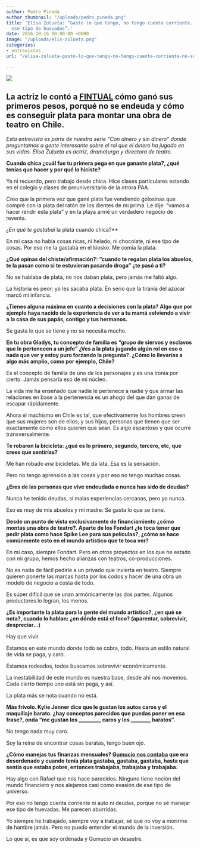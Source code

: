 ```yaml
---
author: Pedro Pineda
author_thumbnail: "/uploads/pedro_pineda.png"
title: 'Elisa Zulueta: “Gasto lo que tengo, no tengo cuenta corriente. No sé manejar
  ese tipo de huevadas”.'
date: 2016-10-16 00:00:00 +0000
image: "/uploads/elis-zulueta.png"
categories:
- entrevistas
url: "/elisa-zulueta-gasto-lo-que-tengo-no-tengo-cuenta-corriente-no-sé-manejar-ese-tipo-de-huevadas-1852071d6849/"

---
```

![](/uploads/elisa_zulueta.jpeg)

## La actriz le contó a [FINTUAL](https://fintual.cl/) cómo ganó sus primeros pesos, porqué no se endeuda y cómo es conseguir plata para montar una obra de teatro en Chile.

*Esta entrevista es parte de nuestra serie “Con dinero y sin dinero” donde preguntamos a gente interesante sobre el rol que el dinero ha jugado en sus vidas. Elisa Zulueta es actriz, dramaturga y directora de teatro.*

**Cuando chica ¿cuál fue tu primera pega en que ganaste plata?, ¿qué tenías que hacer y por qué lo hiciste?**

Ya ni recuerdo, pero trabajo desde chica. Hice clases particulares estando en el colegio y clases de preuniversitario de la otrora PAA.

Creo que la primera vez que gané plata fue vendiendo golosinas que compré con la plata del ratón de los dientes de mi prima. Le dije: “vamos a hacer rendir esta plata” y en la playa armé un verdadero negocio de reventa.

**¿En qué te* gastabai* la plata cuando chica?**

En mi casa no había cosas ricas, ni helado, ni chocolate, ni ese tipo de cosas. Por eso me la gastaba en el kiosko. Me comía la plata.

**¿Qué opinas del chiste/afirmación?: “cuando te regalan plata los abuelos, te la pasan como si te estuvieran pasando droga” ¿te pasó a ti?**

No se hablaba de plata, no nos daban plata, pero jamás me faltó algo.

La historia es peor: yo les sacaba plata. En serio que la tiranía del azúcar marcó mi infancia.

**¿Tienes alguna máxima en cuanto a decisiones con la plata? Algo que por ejemplo haya nacido de la experiencia de ver a tu mamá volviendo a vivir a la casa de sus papás, contigo y tus hermanos.**

Se gasta lo que se tiene y no se necesita mucho.

**En tu obra Gladys, tu concepto de familia es “grupo de siervos y esclavos que le pertenecen a un jefe” ¿Ves a la plata jugando algún rol en eso o nada que ver y estoy puro forzando la pregunta?. ¿Cómo lo llevarías a algo más amplio, como por ejemplo, Chile?**

Es el concepto de familia de uno de los personajes y es una ironía por cierto. Jamás pensaría eso de mi núcleo.

La vida me ha enseñado que nadie le pertenece a nadie y que armar las relaciones en base a la pertenencia es un ahogo del que dan ganas de escapar rápidamente.

Ahora el machismo en Chile es tal, que efectivamente los hombres creen que sus mujeres son de ellos; y sus hijos, personas que tienen que ser exactamente como ellos quieren que sean. Es algo espantoso y que ocurre transversalmente.

**Te robaron la bicicleta: ¿qué es lo primero, segundo, tercero, etc, que crees que sentirías?**

Me han robado *ene* bicicletas. Me da lata. Esa es la sensación.

Pero no tengo aprensión a las cosas y por eso no tengo muchas cosas.

**¿Eres de las personas que vive endeudada o nunca has sido de deudas?**

Nunca he tenido deudas, sí malas experiencias cercanas, pero yo nunca.

Eso es muy de mis abuelos y mi madre: Se gasta lo que se tiene.

**Desde un punto de vista exclusivamente de financiamiento ¿cómo montas una obra de teatro?. Aparte de los Fondart ¿te toca tener que pedir plata como hace Spike Lee para sus películas?, ¿cómo se hace comúnmente esto en el mundo artístico que te toca ver?**

En mi caso, siempre Fondart. Pero en otros proyectos en los que he estado con mi grupo, hemos hecho alianzas con teatros, co-producciones.

No es nada de fácil pedirle a un privado que invierta en teatro. Siempre quieren ponerte las marcas hasta por los codos y hacer de una obra un modelo de negocio a costa de todo.

Es súper difícil que se unan armónicamente las dos partes. Algunos productores lo logran, los menos.

**¿Es importante la plata para la gente del mundo artístico?, ¿en qué se nota?, cuando lo hablan: ¿en dónde está el foco? (aparentar, sobrevivir, despreciar…)**

Hay que vivir.

Estamos en este mundo donde todo se cobra, todo. Hasta un estilo natural de vida se paga, y caro.

Estamos rodeados, todos buscamos sobrevivir económicamente.

La inestabilidad de este mundo es nuestra base, desde ahí nos movemos. Cada cierto tiempo uno está sin pega, y así.

La plata más se nota cuando no está.

**Más frívolo. Kylie Jenner dice que le gustan los autos caros y el maquillaje barato. ¿hay conceptos parecidos que puedas poner en esa frase?, onda “me gustan los _________ caros y los ________ baratos”.**

No tengo nada muy caro.

Soy la reina de encontrar cosas baratas, tengo buen ojo.

**¿Cómo manejas tus finanzas mensuales? [Gumucio nos contaba](https://blog.fintual.cl/rafael-gumucio-nos-explica-cu%C3%A1l-es-el-truco-para-invertir-en-la-vida-343622ac862#.yxsly22hu) que era desordenado y cuando tenía plata gastaba, gastaba, gastaba, hasta que sentía que estaba pobre, entonces trabajaba, trabajaba y trabajaba.**

Hay algo con Rafael que nos hace parecidos. Ninguno tiene noción del mundo financiero y nos alejamos casi como evasión de ese tipo de universo.

Por eso no tengo cuenta corriente ni auto ni deudas, porque no sé manejar ese tipo de huevadas. Me parecen aburridas.

Yo siempre he trabajado, siempre voy a trabajar, sé que no voy a morirme de hambre jamás. Pero no puedo entender el mundo de la inversión.

Lo que sí, es que soy ordenada y Gumucio un desastre.